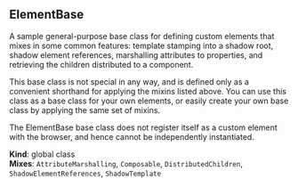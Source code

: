 <a name="ElementBase"></a>
## ElementBase
A sample general-purpose base class for defining custom elements that mixes
in some common features: template stamping into a shadow root, shadow element
references, marshalling attributes to properties, and retrieving the children
distributed to a component.

This base class is not special in any way, and is defined only as a
convenient shorthand for applying the mixins listed above. You can use this
class as a base class for your own elements, or easily create your own base
class by applying the same set of mixins.

The ElementBase base class does not register itself as a custom element with
the browser, and hence cannot be independently instantiated.

**Kind**: global class  
**Mixes**: <code>AttributeMarshalling</code>, <code>Composable</code>, <code>DistributedChildren</code>, <code>ShadowElementReferences</code>, <code>ShadowTemplate</code>  
